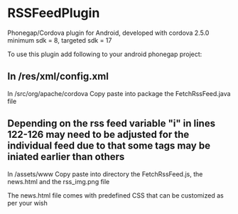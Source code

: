 RSSFeedPlugin
=============
Phonegap/Cordova plugin for Android, developed with cordova 2.5.0
minimum sdk = 8, targeted sdk = 17

To use this plugin add following to your android phonegap project:

In /res/xml/config.xml
<plugin name="FetchRSSFeed" value="org.apache.cordova.FetchRSSFeed"/>
------------------------

In /src/org/apache/cordova
Copy paste into package the FetchRssFeed.java file

Depending on the rss feed variable "i" in lines 122-126 may need to be adjusted for the individual feed
due to that some tags may be iniated earlier than others
------------------------

In /assets/www
Copy paste into directory the FetchRssFeed.js, the news.html and the rss_img.png file


The news.html file comes with predefined CSS that can be customized as per your wish
